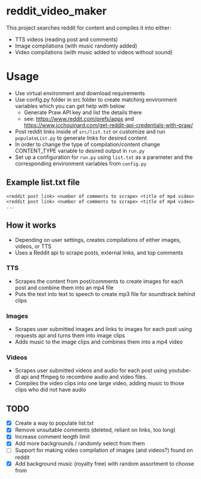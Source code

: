 # reddit_video_maker
This project searches reddit for content and compiles it into either:
* TTS videos (reading post and comments) 
* Image compilations (with music randomly added)
* Video compilations (with music added to videos without sound)


# Usage
* Use virtual environment and download requirements
* Use config.py folder in src folder to create matching environment variables which you can get help with below
  - Generate Praw API key and list the details there
  - see: https://www.reddit.com/prefs/apps and https://www.jcchouinard.com/get-reddit-api-credentials-with-praw/
* Post reddit links inside of `src/list.txt` or customize and run `populateList.py` to generate links for desired content
* In order to change the type of compilation/content change CONTENT_TYPE variable to desired output in `run.py`
* Set up a configuration for `run.py` using `list.txt` as a parameter and the corresponding environment variables from `config.py`

## Example list.txt file
```
<reddit post link> <number of comments to scrape> <title of mp4 video>
<reddit post link> <number of comments to scrape> <title of mp4 video>
...
```

## How it works
* Depending on user settings, creates compilations of either images, videos, or TTS
* Uses a Reddit api to scrape posts, external links, and top comments
### TTS 
* Scrapes the content from post/comments to create images for each post and combine them into an mp4 file
* Puts the text into text to speech to create mp3 file for soundtrack behind clips
### Images
* Scrapes user submitted images and links to images for each post using requests api and turns them into image clips
* Adds music to the image clips and combines them into a mp4 video
### Videos
* Scrapes user submitted videos and audio for each post using youtube-dl api and ffmpeg to recombine audio and video files.
* Compiles the video clips into one large video, adding music to those clips who did not have audio


## TODO
- [x] Create a way to populate list.txt
- [x] Remove unsuitable comments (deleted, reliant on links, too long)
- [x] Increase comment length limit
- [x] Add more backgrounds / randomly select from them
- [ ] Support for making video compilation of images (and videos?) found on reddit
- [x] Add background music (royalty free) with random assortment to choose from
